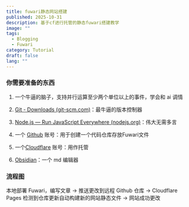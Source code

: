 ```yaml
---
title: fuwari静态网站搭建
published: 2025-10-31
description: 基于cf进行托管的静态fuwari搭建教学
image: ""
tags:
  - Blogging
  - Fuwari
category: Tutorial
draft: false
lang: ""
---
```


### 你需要准备的东西

1. 一个牛逼的脑子，支持并行运算至少两个单位以上的事件，学会和 ai 调情

2. <a href="https://git-scm.com/downloads" target="_blank" rel="noopener noreferrer">Git - Downloads (git-scm.com)</a>：最牛逼的版本控制器

3. <a href="https://nodejs.org/en" target="_blank" rel="noopener noreferrer">Node.js — Run JavaScript Everywhere (nodejs.org)</a>：伟大无需多言

4. 一个 <a href="https://github.com/" target="_blank" rel="noopener noreferrer">Github</a> 账号：用于创建一个代码仓库存放Fuwari文件

5. 一个<a href="https://cloudflare.com" target="_blank" rel="noopener noreferrer">Cloudflare</a> 账号：用作托管

6. <a href="https://obsidian.md/" target="_blank" rel="noopener noreferrer">Obsidian</a>：一个 md 编辑器

### 流程图

本地部署 Fuwari，编写文章 -> 推送更改到远程 Github 仓库 -> Cloudflare Pages 检测到仓库更新自动构建新的网站静态文件 -> 网站成功更改

